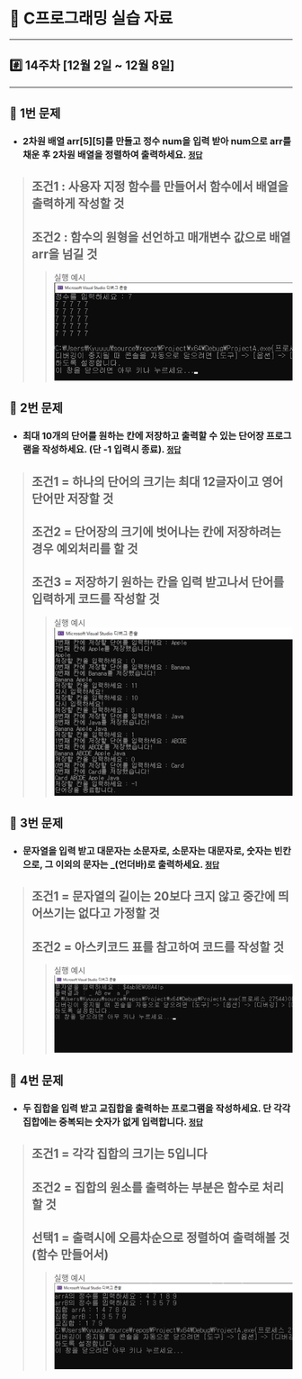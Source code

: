 # 📝 C프로그래밍 실습 자료
<hr/>

## #️⃣ 14주차 [12월 2일 ~ 12월 8일]
<hr/>

## 📖 1번 문제
- ### 2차원 배열 arr[5][5]를 만들고 정수 num을 입력 받아 num으로 arr를 채운 후 2차원 배열을 정렬하여 출력하세요. [`정답`](./practice_1.c)
> ## 조건1 : 사용자 지정 함수를 만들어서 함수에서 배열을 출력하게 작성할 것
> ## 조건2 : 함수의 원형을 선언하고 매개변수 값으로 배열 arr을 넘길 것
>> 실행 예시<br>
>> ![img.png](img.png)

## 📖 2번 문제
- ### 최대 10개의 단어를 원하는 칸에 저장하고 출력할 수 있는 단어장 프로그램을 작성하세요. (단 -1 입력시 종료). [`정답`](./practice_2.c)
> ## 조건1 = 하나의 단어의 크기는 최대 12글자이고 영어 단어만 저장할 것
> ## 조건2 = 단어장의 크기에 벗어나는 칸에 저장하려는 경우 예외처리를 할 것
> ## 조건3 = 저장하기 원하는 칸을 입력 받고나서 단어를 입력하게 코드를 작성할 것
>> 실행 예시<br>
>> ![img_1.png](img_1.png)

## 📖 3번 문제
- ### 문자열을 입력 받고 대문자는 소문자로, 소문자는 대문자로, 숫자는 빈칸으로, 그 이외의 문자는 _(언더바)로 출력하세요. [`정답`](./practice_3.c)
> ## 조건1 = 문자열의 길이는 20보다 크지 않고 중간에 띄어쓰기는 없다고 가정할 것
> ## 조건2 = 아스키코드 표를 참고하여 코드를 작성할 것
>> 실행 예시<br>
>> ![img_2.png](img_2.png)

## 📖 4번 문제
- ### 두 집합을 입력 받고 교집합을 출력하는 프로그램을 작성하세요. 단 각각 집합에는 중복되는 숫자가 없게 입력합니다. [`정답`](./practice_4.c)
> ## 조건1 = 각각 집합의 크기는 5입니다
> ## 조건2 = 집합의 원소를 출력하는 부분은 함수로 처리할 것
> ## 선택1 = 출력시에 오름차순으로 정렬하여 출력해볼 것 (함수 만들어서)
>> 실행 예시<br>
>> ![img_3.png](img_3.png)